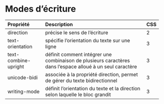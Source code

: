 # Modes d’écriture

| Propriété | Description | CSS
|:----------|:------------|:---
| direction | précise le sens de l’écriture | 2
| text-orientation | spécifie l’orientation du texte sur une ligne | 3
| text-combine-upright | définit comment intégrer une combinaison de plusieurs caractères dans l’espace alloué à un seul caractère | 3
| unicode-bidi | associée à la propriété direction, permet de gérer du texte bidirectionnel | 3
| writing-mode | définit l’orientation du texte et la direction selon laquelle le bloc grandit | 3
